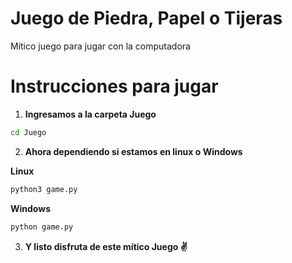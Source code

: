 # Juego de Piedra, Papel o Tijeras

Mítico juego para jugar con la computadora

# Instrucciones para jugar

1. **Ingresamos a la carpeta Juego**

```bash
cd Juego
```

2. **Ahora dependiendo si estamos en linux o Windows**

**Linux**
```bash
python3 game.py
```

**Windows**
```bash
python game.py
```

3. **Y listo disfruta de este mítico Juego ✌️**